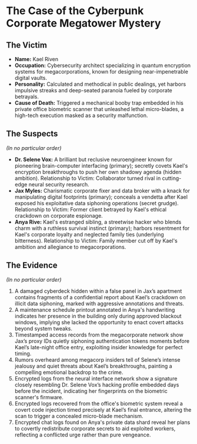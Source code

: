 # The Case of the Cyberpunk Corporate Megatower Mystery

## The Victim
- **Name:** Kael Riven
- **Occupation:** Cybersecurity architect specializing in quantum encryption systems for megacorporations, known for designing near-impenetrable digital vaults.
- **Personality:** Calculated and methodical in public dealings, yet harbors impulsive streaks and deep-seated paranoia fueled by corporate betrayals.
- **Cause of Death:** Triggered a mechanical booby trap embedded in his private office biometric scanner that unleashed lethal micro-blades, a high-tech execution masked as a security malfunction.

## The Suspects
*(In no particular order)*
- **Dr. Selene Vox:** A brilliant but reclusive neuroengineer known for pioneering brain-computer interfacing (primary); secretly covets Kael's encryption breakthroughs to push her own shadowy agenda (hidden ambition). Relationship to Victim: Collaborator turned rival in cutting-edge neural security research.
- **Jax Myles:** Charismatic corporate fixer and data broker with a knack for manipulating digital footprints (primary); conceals a vendetta after Kael exposed his exploitative data siphoning operations (secret grudge). Relationship to Victim: Former client betrayed by Kael's ethical crackdown on corporate espionage.
- **Anya Rive:** Kael's estranged sibling, a streetwise hacker who blends charm with a ruthless survival instinct (primary); harbors resentment for Kael's corporate loyalty and neglected family ties (underlying bitterness). Relationship to Victim: Family member cut off by Kael's ambition and allegiance to megacorporations.

## The Evidence
*(In no particular order)*
1. A damaged cyberdeck hidden within a false panel in Jax’s apartment contains fragments of a confidential report about Kael’s crackdown on illicit data siphoning, marked with aggressive annotations and threats.
2. A maintenance schedule printout annotated in Anya's handwriting indicates her presence in the building only during approved blackout windows, implying she lacked the opportunity to enact covert attacks beyond system tweaks.
3. Timestamped access records from the megacorporate network show Jax’s proxy IDs quietly siphoning authentication tokens moments before Kael’s late-night office entry, exploiting insider knowledge for perfect timing.
4. Rumors overheard among megacorp insiders tell of Selene’s intense jealousy and quiet threats about Kael’s breakthroughs, painting a compelling emotional backdrop to the crime.
5. Encrypted logs from the neural interface network show a signature closely resembling Dr. Selene Vox’s hacking profile embedded days before the incident, indicating her fingerprints on the biometric scanner's firmware.
6. Encrypted logs recovered from the office's biometric system reveal a covert code injection timed precisely at Kael’s final entrance, altering the scan to trigger a concealed micro-blade mechanism.
7. Encrypted chat logs found on Anya's private data shard reveal her plans to covertly redistribute corporate secrets to aid exploited workers, reflecting a conflicted urge rather than pure vengeance.